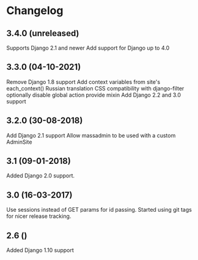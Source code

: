# Changelog

3.4.0 (unreleased)
------------------

Supports Django 2.1 and newer
Add support for Django up to 4.0

3.3.0 (04-10-2021)
------------------

Remove Django 1.8 support
Add context variables from site's each_context()
Russian translation
CSS compatibility with django-filter
optionally disable global action
provide mixin
Add Django 2.2 and 3.0 support

3.2.0 (30-08-2018)
------------------

Add Django 2.1 support
Allow massadmin to be used with a custom AdminSite

3.1 (09-01-2018)
------------------

Added Django 2.0 support.

3.0 (16-03-2017)
------------------

Use sessions instead of GET params for id passing. Started using git tags for nicer release tracking.

2.6 ()
------------------

Added Django 1.10 support
